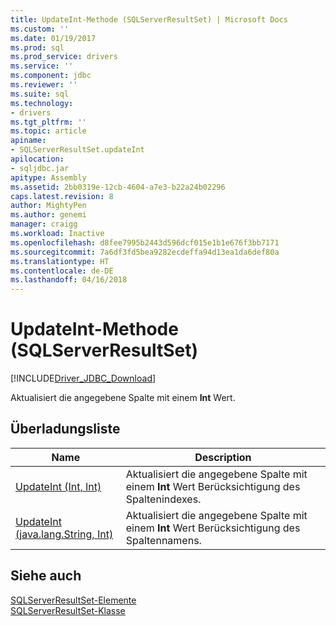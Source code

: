 ```yaml
---
title: UpdateInt-Methode (SQLServerResultSet) | Microsoft Docs
ms.custom: ''
ms.date: 01/19/2017
ms.prod: sql
ms.prod_service: drivers
ms.service: ''
ms.component: jdbc
ms.reviewer: ''
ms.suite: sql
ms.technology:
- drivers
ms.tgt_pltfrm: ''
ms.topic: article
apiname:
- SQLServerResultSet.updateInt
apilocation:
- sqljdbc.jar
apitype: Assembly
ms.assetid: 2bb0319e-12cb-4604-a7e3-b22a24b02296
caps.latest.revision: 8
author: MightyPen
ms.author: genemi
manager: craigg
ms.workload: Inactive
ms.openlocfilehash: d8fee7995b2443d596dcf015e1b1e676f3bb7171
ms.sourcegitcommit: 7a6df3fd5bea9282ecdeffa94d13ea1da6def80a
ms.translationtype: HT
ms.contentlocale: de-DE
ms.lasthandoff: 04/16/2018
---
```

# <a name="updateint-method-sqlserverresultset"></a>UpdateInt-Methode (SQLServerResultSet)
[!INCLUDE[Driver_JDBC_Download](../../../includes/driver_jdbc_download.md)]

  Aktualisiert die angegebene Spalte mit einem **Int** Wert.  
  
## <a name="overload-list"></a>Überladungsliste  
  
|Name|Description|  
|----------|-----------------|  
|[UpdateInt (Int, Int)](../../../connect/jdbc/reference/updateint-method-int-int.md)|Aktualisiert die angegebene Spalte mit einem **Int** Wert Berücksichtigung des Spaltenindexes.|  
|[UpdateInt (java.lang.String, Int)](../../../connect/jdbc/reference/updateint-method-java-lang-string-int.md)|Aktualisiert die angegebene Spalte mit einem **Int** Wert Berücksichtigung des Spaltennamens.|  
  
## <a name="see-also"></a>Siehe auch  
 [SQLServerResultSet-Elemente](../../../connect/jdbc/reference/sqlserverresultset-members.md)   
 [SQLServerResultSet-Klasse](../../../connect/jdbc/reference/sqlserverresultset-class.md)  
  
  
